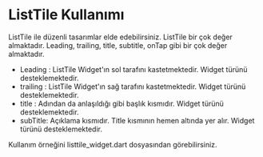 # ListTile Kullanımı

ListTile ile düzenli tasarımlar elde edebilirsiniz. ListTile bir çok değer almaktadır. Leading, trailing, title, subtitle, onTap gibi bir çok değer almaktadır.

- Leading : ListTile Widget'ın sol tarafını kastetmektedir. Widget türünü desteklemektedir.
- trailing :  ListTile Widget'ın sağ tarafını kastetmektedir. Widget türünü desteklemektedir.
- title : Adından da anlaşıldığı gibi başlık kısmıdır. Widget türünü desteklemektedir.
- subTitle: Açıklama kısmıdır. Title kısmının hemen altında yer alır. Widget türünü desteklemektedir.

Kullanım örneğini listtile_widget.dart dosyasından görebilirsiniz.